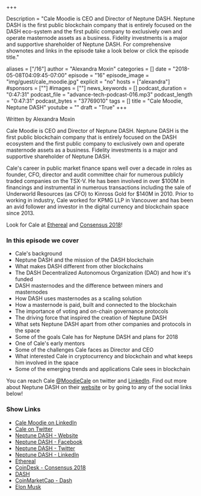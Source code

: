 +++

Description = "Cale Moodie  is CEO and Director of Neptune DASH. Neptune DASH is the first public blockchain company that is entirely focused on the DASH eco-system and the first public company to exclusively own and operate masternode assets as a business. Fidelity investments is a major and supportive shareholder of Neptune DASH. For comprehensive shownotes and links in the episode take a look below or click the episode title."

aliases = ["/16"]
author = "Alexandra Moxin"
categories = []
date = "2018-05-08T04:09:45-07:00"
episode = "16"
episode_image = "img/guest/cale_moodie.jpg"
explicit = "no"
hosts = ["alexandra"]
#sponsors = [""]
#images = [""]
news_keywords = []
podcast_duration = "0:47:31"
podcast_file = "advance-tech-podcast-016.mp3"
podcast_length = "0:47:31"
podcast_bytes = "37769010"
tags = []
title = "Cale Moodie, Neptune DASH"
youtube = ""
draft = "True"
+++

Written by Alexandra Moxin

Cale Moodie is CEO and Director of Neptune DASH. Neptune DASH is the first public blockchain company that is entirely focused on the DASH ecosystem and the first public company to exclusively own and operate masternode assets as a business. Fidelity investments is a major and supportive shareholder of Neptune DASH.

Cale's career in public market finance spans well over a decade in roles as founder, CFO, director and audit committee chair for numerous publicly traded companies on the TSX-V. He has been involved in over $100M in financings and instrumental in numerous transactions including the sale of Underworld Resources (as CFO) to Kinross Gold for $140M in 2010. Prior to working in industry, Cale worked for KPMG LLP in Vancouver and has been an avid follower and investor in the digital currency and blockchain space since 2013.

Look for Cale at [Ethereal](https://etherealsummit.com/) and [Consensus 2018](https://www.coindesk.com/events/consensus-2018/)!


### In this episode we cover
* Cale's background
* Neptune DASH and the mission of the DASH blockchain
* What makes DASH different from other blockchains
* The DASH Decentralized Autonomous Organization (DAO) and how it's funded
* DASH masternodes and the difference between miners and masternodes
* How DASH uses masternodes as a scaling solution
* How a masternode is paid, built and connected to the blockchain
* The importance of voting and on-chain governance protocols
* The driving force that inspired the creation of Neptune DASH
* What sets Neptune DASH apart from other companies and protocols in the space
* Some of the goals Cale has for Neptune DASH and plans for 2018
* One of Cale's early mentors
* Some of the challenges Cale faces as Director and CEO
* What interested Cale in cryptocurrency and blockchain and what keeps him involved in the space
* Some of the emerging trends and applications Cale sees in blockchain

You can reach Cale [@MoodieCale](https://twitter.com/) on twitter and [LinkedIn](https://www.linkedin.com/in/cale-j-moodie-bsf-cpa-ca-1215032/). Find out more about Neptune DASH on their [website](https://neptunedash.com/) or by going to any of the social links below!


### Show Links

* [Cale Moodie on LinkedIn](https://www.linkedin.com/in/cale-j-moodie-bsf-cpa-ca-1215032/)
* [Cale on Twitter](https://twitter.com/MoodieCale)
* [Neptune DASH - Website](https://neptunedash.com/)
* [Neptune DASH - Facebook](https://www.facebook.com/Neptune-Dash-408645892898692/?ref=settings)
* [Neptune DASH - Twitter](https://twitter.com/NeptuneDash?lang=en)
* [Neptune DASH - LinkedIn](https://www.linkedin.com/company/neptunedash/)
* [Ethereal](https://etherealsummit.com/)
* [CoinDesk - Consensus 2018](https://www.coindesk.com/events/consensus-2018/)
* [DASH](https://www.dash.org/)
* [CoinMarketCap - Dash](https://coinmarketcap.com/currencies/dash/)
* [Elon Musk](https://www.forbes.com/profile/elon-musk/)










